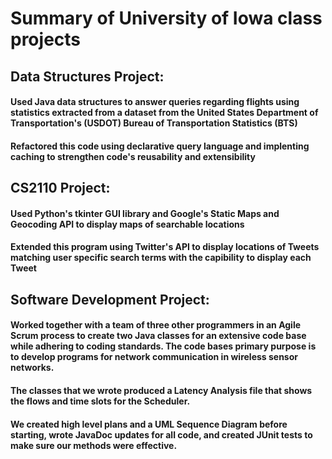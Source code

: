 # Summary of University of Iowa class projects
## Data Structures Project:
#### Used Java data structures to answer queries regarding flights using statistics extracted from a dataset from the United States Department of Transportation's (USDOT) Bureau of Transportation Statistics (BTS)
#### Refactored this code using declarative query language and implenting caching to strengthen code's reusability and extensibility

## CS2110 Project:
#### Used Python's tkinter GUI library and Google's Static Maps and Geocoding API to display maps of searchable locations
#### Extended this program using Twitter's API to display locations of Tweets matching user specific search terms with the capibility to display each Tweet

## Software Development Project:
#### Worked together with a team of three other programmers in an Agile Scrum process to create two Java classes for an extensive code base while adhering to coding standards. The code bases primary purpose is to develop programs for network communication in wireless sensor networks. 
#### The classes that we wrote produced a Latency Analysis file that shows the flows and time slots for the Scheduler. 
#### We created high level plans and a UML Sequence Diagram before starting, wrote JavaDoc updates for all code, and created JUnit tests to make sure our methods were effective.
